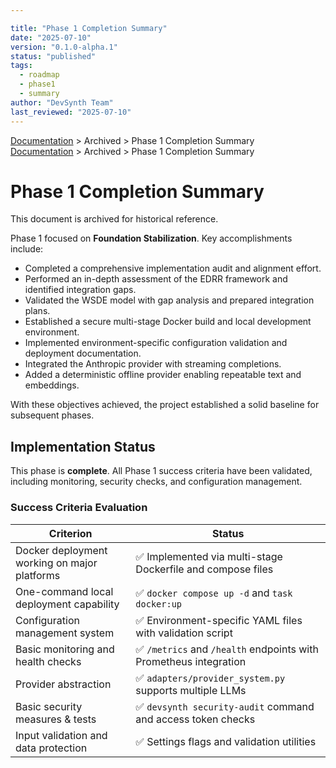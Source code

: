 ```yaml
---

title: "Phase 1 Completion Summary"
date: "2025-07-10"
version: "0.1.0-alpha.1"
status: "published"
tags:
  - roadmap
  - phase1
  - summary
author: "DevSynth Team"
last_reviewed: "2025-07-10"
---
```

<div class="breadcrumbs">
<a href="../index.md">Documentation</a> &gt; Archived &gt; Phase 1 Completion Summary
</div>

<div class="breadcrumbs">
<a href="../index.md">Documentation</a> &gt; Archived &gt; Phase 1 Completion Summary
</div>

# Phase 1 Completion Summary
This document is archived for historical reference.

Phase 1 focused on **Foundation Stabilization**. Key accomplishments include:

- Completed a comprehensive implementation audit and alignment effort.
- Performed an in-depth assessment of the EDRR framework and identified integration gaps.
- Validated the WSDE model with gap analysis and prepared integration plans.
- Established a secure multi-stage Docker build and local development environment.
- Implemented environment-specific configuration validation and deployment documentation.
- Integrated the Anthropic provider with streaming completions.
- Added a deterministic offline provider enabling repeatable text and embeddings.

With these objectives achieved, the project established a solid baseline for subsequent phases.
## Implementation Status

This phase is **complete**. All Phase 1 success criteria have been validated, including monitoring, security checks, and configuration management.

### Success Criteria Evaluation

| Criterion | Status |
|-----------|--------|
| Docker deployment working on major platforms | ✅ Implemented via multi-stage Dockerfile and compose files |
| One-command local deployment capability | ✅ `docker compose up -d` and `task docker:up` |
| Configuration management system | ✅ Environment-specific YAML files with validation script |
| Basic monitoring and health checks | ✅ `/metrics` and `/health` endpoints with Prometheus integration |
| Provider abstraction | ✅ `adapters/provider_system.py` supports multiple LLMs |
| Basic security measures & tests | ✅ `devsynth security-audit` command and access token checks |
| Input validation and data protection | ✅ Settings flags and validation utilities |

